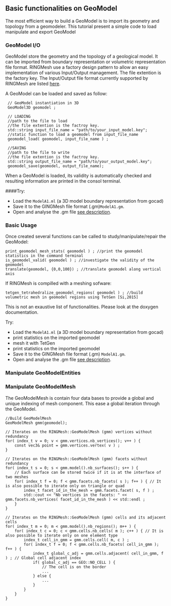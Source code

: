 
## Basic functionalities on GeoModel
The most efficient way to build a GeoModel is to import its geometry and topology from a
geomodeler. This tutorial present a simple code to load manipulate and export GeoModel

### GeoModel I/O

GeoModel store the geometry and the topology of a geological model. It can be imported from boundary 
representation or volumetric representation file format.
RINGMesh use a factory design pattern to allow an easy implementation of various Input/Output management. 
The file extention is the factory key. 
The Input/Output file format currently supported by RINGMesh are listed [here](/features/file_formats).

A GeoModel can be loaded and saved as follow:

	 // GeoModel instantiation in 3D
	 GeoModel3D geomodel ;
	
	 // LOADING
	 //path to the file to load
	 //the file extention is the factroy key.
	 std::string input_file_name = "path/to/your_input_model.key";
	 //static function to load a geomodel from input_file_name
	 geomodel_load( geomodel, input_file_name ) ;
	 
	 //SAVING
	 //path to the file to write
	 //the file extention is the factroy key.
	 std::string output_file_name = "path/to/your_output_model.key"; 
	 geomodel_save(geomodel, output_file_name);

When a GeoModel is loaded, its validity is automatically checked and resulting information 
are printed in the consol terminal.

####Try:

 * Load the `ModelA1.ml` (a 3D model boundary representation from gocad) 
 * Save it to the GINGMesh file format (.gm)`ModelA1.gm`.
 * Open and analyse the .gm file [see description](/features/file_formats).

### Basic Usage
Once created several functions can be called to study/manipulate/repair the GeoModel:

	print_geomodel_mesh_stats( geomodel ) ; //print the geomodel statistics in the command terminal
	is_geomodel_valid( geomodel ) ; //investigate the validity of the geomodel
	translate(geomodel, {0,0,100}) ; //translate geomodel along vertical axis
	
If RINGMesh is compilled with a meshing sofware:
 
	tetgen_tetrahedralize_geomodel_regions( geomodel ) ; //build volumetric mesh in geomodel regions using TetGen [Si,2015] 
	
This is not an exaustive list of functionalities. Please look at the doxygen documentation.

Try:

 * Load the `ModelA1.ml` (a 3D model boundary representation from gocad) 
 * print statistics on the imported geomodel
 * mesh it with TetGen
 * print statistics on the imported geomodel
 * Save it to the GINGMesh file format (.gm) `ModelA1.gm`.
 * Open and analyse the .gm file [see description](/features/file_formats).
 
### Manipulate GeoModelEntities

### Manipulate GeoModelMesh

The GeoModelMesh is contain four data bases to provide a global and unique indexing of mesh component.
This ease a global iteration through the GeoModel.

	//Build GeoModelMesh
	GeoModelMesh gmm(geomodel);
	
	// Iterates on the RINGMesh::GeoModelMesh (gmm) vertices without redundancy
    for( index_t v = 0; v < gmm.vertices.nb_vertices(); v++ ) {
        const vec3& point = gmm.vertices.vertex( v ) ;
    }
	
    // Iterates on the RINGMesh::GeoModelMesh (gmm) facets without redundancy
    for( index_t s = 0; s < gmm.model().nb_surfaces(); s++ ) {
        // Each surface can be stored twice if it is at the interface of two meshes
        for( index_t f = 0; f < gmm.facets.nb_facets( s ); f++ ) { // It is also possible to iterate only on triangle or quad
            index_t facet_id_in_the_mesh = gmm.facets.facet( s, f ) ;
            std::cout << "Nb vertices in the facets: " << gmm.facets.nb_vertices( facet_id_in_the_mesh ) << std::endl ;
        }
    }

    // Iterates on the RINGMesh::GeoModelMesh (gmm) cells and its adjacent cells
    for( index_t m = 0; m < gmm.model().nb_regions(); m++ ) {
        for( index_t c = 0; c < gmm.cells.nb_cells( m ); c++ ) { // It is also possible to iterate only on one element type
            index_t cell_in_gmm = gmm.cells.cell( m, c ) ;
            for( index_t f = 0; f < gmm.cells.nb_facets( cell_in_gmm ); f++ ) {
                index_t global_c_adj = gmm.cells.adjacent( cell_in_gmm, f ) ; // Global cell adjacent index
                if( global_c_adj == GEO::NO_CELL ) {
                    // The cell is on the border
                    ...
                } else {
                    ...
                }
            } 
        }
    }
	